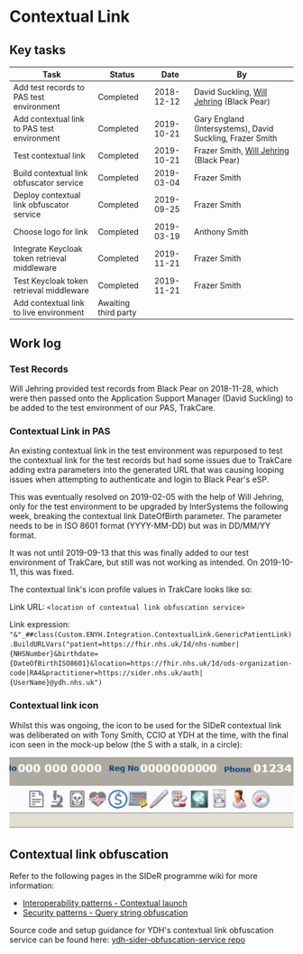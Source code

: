 # Contextual Link

## Key tasks

| Task                                          | Status               | Date       | By                                                                       |
| --------------------------------------------- | -------------------- | ---------- | ------------------------------------------------------------------------ |
| Add test records to PAS test environment      | Completed            | 2018-12-12 | David Suckling, [Will Jehring](https://github.com/wjehring) (Black Pear) |
| Add contextual link to PAS test environment   | Completed            | 2019-10-21 | Gary England (Intersystems), David Suckling, Frazer Smith                |
| Test contextual link                          | Completed            | 2019-10-21 | Frazer Smith, [Will Jehring](https://github.com/wjehring) (Black Pear)   |
| Build contextual link obfuscator service      | Completed            | 2019-03-04 | Frazer Smith                                                             |
| Deploy contextual link obfuscator service     | Completed            | 2019-09-25 | Frazer Smith                                                             |
| Choose logo for link                          | Completed            | 2019-03-19 | Anthony Smith                                                            |
| Integrate Keycloak token retrieval middleware | Completed            | 2019-11-21 | Frazer Smith                                                             |
| Test Keycloak token retrieval middleware      | Completed            | 2019-11-21 | Frazer Smith                                                             |
| Add contextual link to live environment       | Awaiting third party |            |

## Work log

### Test Records

Will Jehring provided test records from Black Pear on 2018-11-28, which were then passed onto the Application Support Manager (David Suckling) to be added to the test environment of our PAS, TrakCare.

### Contextual Link in PAS

An existing contextual link in the test environment was repurposed to test the contextual link for the test records but had some issues due to TrakCare adding extra parameters into the generated URL that was causing looping issues when attempting to authenticate and login to Black Pear's eSP.

This was eventually resolved on 2019-02-05 with the help of Will Jehring, only for the test environment to be upgraded by InterSystems the following week, breaking the contextual link DateOfBirth parameter. The parameter needs to be in ISO 8601 format (YYYY-MM-DD) but was in DD/MM/YY format.

It was not until 2019-09-13 that this was finally added to our test environment of TrakCare, but still was not working as intended.
On 2019-10-11, this was fixed.

The contextual link's icon profile values in TrakCare looks like so:

Link URL: `<location of contextual link obfuscation service>`

Link expression: `"&"_##class(Custom.ENYH.Integration.ContextualLink.GenericPatientLink).BuildURLVars("patient=https://fhir.nhs.uk/Id/nhs-number|{NHSNumber}&birthdate={DateOfBirthISO8601}&location=https://fhir.nhs.uk/Id/ods-organization-code|RA4&practitioner=https://sider.nhs.uk/auth|{UserName}@ydh.nhs.uk")`

### Contextual link icon

Whilst this was ongoing, the icon to be used for the SIDeR contextual link was deliberated on with Tony Smith, CCIO at YDH at the time, with the final icon seen in the mock-up below (the S with a stalk, in a circle):

<img src="https://raw.githubusercontent.com/Fdawgs/ydh-fhir-listeners/master/docs/images/YDH-TrakCare-SIDeR-Contextual-Link-Icon.png" width="800">

## Contextual link obfuscation

Refer to the following pages in the SIDeR programme wiki for more information:

- [Interoperability patterns - Contextual launch](https://github.com/Somerset-SIDeR-Programme/SIDeR-interop-patterns/wiki/contextual-launch)
- [Security patterns - Query string obfuscation](https://github.com/Somerset-SIDeR-Programme/SIDeR-interop-patterns/wiki/query-string-obfuscation)

Source code and setup guidance for YDH's contextual link obfuscation service can be found here: [ydh-sider-obfuscation-service repo](https://github.com/Somerset-SIDeR-Programme/ydh-sider-obfuscation-service)
